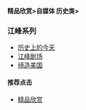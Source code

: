 #### 精品欣赏>自媒体 历史类>
### 江峰系列
- [历史上的今天](https://summer200.github.io/content/JiangFeng/JF02-001)
- [江峰剧场       ](https://summer200.github.io/content/JiangFeng/JF02-002)
- [缔造美国       ](https://summer200.github.io/content/JiangFeng/JF02-003)




#### 推荐点击
- [精品欣赏](https://summer200.github.io/content/main)

